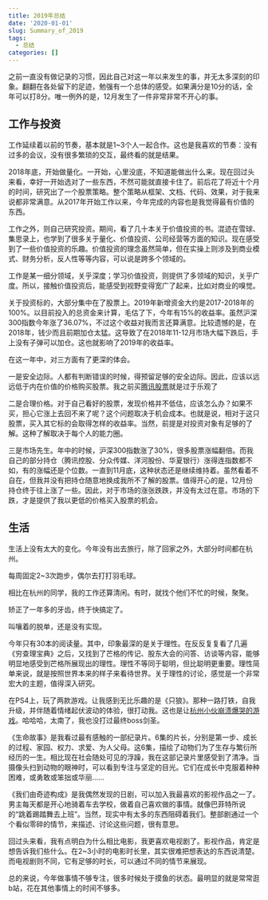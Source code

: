 ```yaml
---
title: 2019年总结
date: '2020-01-01'
slug: Summary_of_2019
tags:
  - 总结
categories: []
---
```


之前一直没有做记录的习惯，因此自己对这一年以来发生的事，并无太多深刻的印象。翻翻在各处留下的足迹，勉强有一个总体的感受。如果满分是10分的话，全年可以打8分。唯一例外的是，12月发生了一件非常非常不开心的事。

## 工作与投资

工作延续着以前的节奏，基本就是1~3个人一起合作。这也是我喜欢的节奏：没有过多的会议，没有很多繁琐的交互，最终看的就是结果。

2018年底，开始做量化。一开始，心里没底，不知道能做出什么来。现在回过头来看，幸好一开始选对了一些东西，不然可能就直接卡住了。前后花了将近十个月的时间，研究出了一个股票策略。整个策略从框架、文档、代码、效果，对于我来说都非常满意。从2017年开始工作以来，今年完成的内容也是我觉得最有价值的东西。

工作之外，则自己研究投资。期间，看了几十本关于价值投资的书。混迹在雪球、集思录上，也学到了很多关于量化、价值投资、公司经营等方面的知识。现在感受到了一些价值投资的乐趣。价值投资的理念虽然简单，但在实操上则涉及到商业模式、财务分析，反人性等等内容，可以说是跨多个领域的。

工作是某一细分领域，关乎深度；学习价值投资，则提供了多领域的知识，关乎广度。所以，接触价值投资后，能感受到视野变得宽广了起来，比如对商业的嗅觉。

关于投资标的，大部分集中在了股票上。2019年新增资金大约是2017-2018年的100%。以目前投入的总资金来计算，毛估了下，今年有15%的收益率。虽然沪深300指数今年涨了36.07%，不过这个收益对我而言还算满意。比较遗憾的是，在2018年，钱少而且前期加仓太猛。这导致了在2018年11-12月市场大幅下跌后，手上没有子弹可以加仓。这也就影响了2019年的收益率。

在这一年中，对三方面有了更深的体会。

一是安全边际。人都有判断错误的时候，得预留足够的安全边际。因此，应该以远远低于内在价值的价格购买股票。我之前买[腾讯股票](https://wuxiaoda.netlify.com/post/stepped_pit_of_buy_tencent_stock/)就是过于乐观了

二是合理价格。对于自己看好的股票，发现价格并不低估，应该怎么办？如果不买，担心它涨上去回不来了呢？这个问题取决于机会成本。也就是说，相对于这只股票，买入其它标的会取得怎样的收益率。当然，前提是对投资对象有足够的了解。这种了解取决于每个人的能力圈。

三是市场先生。年中的时候，沪深300指数涨了30%，很多股票涨幅翻倍。而我自己的部分持仓（腾讯控股、分众传媒、洋河股份、华夏银行）涨得连指数都不如，有的涨幅还是个位数。一直到11月底，这种状态还是继续维持着。虽然看着不自在，但我并没有把持仓随意地换成我所不了解的股票。值得开心的是，12月份持仓终于往上涨了一些。因此，对于市场的涨张跌跌，并没有太过在意。市场的下跌，才是提供了我以更低的价格买入股票的机会。

## 生活

生活上没有太大的变化。今年没有出去旅行，除了回家之外，大部分时间都在杭州。

每周固定2~3次跑步，偶尔去打打羽毛球。

相比在杭州的同学，我的工作还算清闲。有时，就找个他们不忙的时候，聚聚。

矫正了一年多的牙齿，终于快搞定了。

叫嚷着的脱单，还是没有实现。

今年只有30本的阅读量。其中，印象最深的是关于理性。在反反复复看了几遍《穷查理宝典》之后，又找到了芒格的传记、股东大会的问答、访谈等内容，能够明显地感受到芒格所展现出的理性。理性不等同于聪明，但比聪明更重要。理性简单来说，就是按照世界本来的样子来看待世界。关于理性的讨论，感觉是一个非常宏大的主题，值得深入研究。

在PS4上，玩了两款游戏。让我感到无比乐趣的是《只狼》。那种一路打铁，自我升级，并伴随着情绪起伏波动的体验，很打动我。这也是让[杭州小伙崩溃爆哭的游戏](https://www.zhihu.com/question/318640918/answer/640317617)。哈哈哈，太南了，我也没打过最终boss剑圣。

《生命故事》是我看过最有感触的一部纪录片。6集的片长，分别是第一步、成长的过程、家园、权力、求爱、为人父母。这6集，描绘了动物们为了生存与繁衍所经历的一生。相比现在社会随处可见的浮躁，我在这部记录片里感受到了清净。当摄像头扫到动物的眼神时，可以看到专注与坚定的目光。它们在成长中克服着种种困难，或勇敢或笨拙或华丽......

《我们由奇迹构成》是我偶然发现的日剧，可以加入我最喜欢的影视作品之一了。男主每天都是开心地骑着车去学校，做着自己喜欢做的事情。就像巴菲特所说的“跳着踢踏舞去上班”。当然，现实中有太多的东西阻碍着我们。整部剧通过一个个看似零碎的情节，来描述、讨论这些问题，很有意思。

回过头来看，我有点明白为什么相比电影，我更喜欢电视剧了。影视作品，肯定是想告诉我们些什么。在2~3小时的电影时长里，其实很难把想表达的东西说清楚。而电视剧则不同，它有足够的时长，可以通过不同的情节来展现。

总的来说，今年做事情不够专注，很多时候处于摸鱼的状态。最明显的就是常常逛b站，花在其他事情上的时间不够多。
